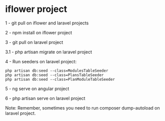 # iflower project

1 - git pull on iflower and laravel projects

2 - npm install on iflower project

3 - git pull on laravel project

3.1 - php artisan migrate on laravel project

4 - Run seeders on laravel project:

    php artisan db:seed --class=ModulesTableSeeder
    php artisan db:seed --class=PlansTableSeeder
    php artisan db:seed --class=PlanModuleTableSeeder
    
5 - ng serve on angular project

6 - php artisan serve on laravel project

Note: Remember, sometimes you need to run composer dump-autoload on laravel project.



    